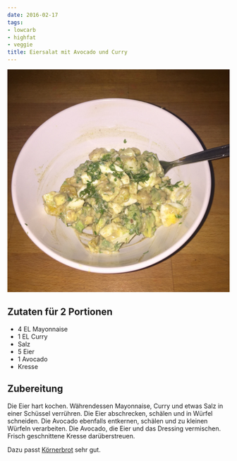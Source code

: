 ```yaml
---
date: 2016-02-17
tags:
- lowcarb
- highfat
- veggie
title: Eiersalat mit Avocado und Curry
---
```


![](/img/eiersalat-mit-avocado-und-curry.jpg)

## Zutaten für 2 Portionen
- 4 EL  Mayonnaise
- 1 EL  Curry
- Salz
- 5     Eier
- 1     Avocado
- Kresse

## Zubereitung
Die Eier hart kochen. Währendessen Mayonnaise, Curry und etwas Salz in einer Schüssel verrühren. Die Eier abschrecken, schälen und in Würfel schneiden. Die Avocado ebenfalls entkernen, schälen und zu kleinen Würfeln verarbeiten. Die Avocado, die Eier und das Dressing vermischen. Frisch geschnittene Kresse darüberstreuen.

Dazu passt [Körnerbrot](../beilagen/Koernerbrot.html) sehr gut.
